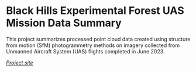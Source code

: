 # Black Hills Experimental Forest UAS Mission Data Summary

This project summarizes processed point cloud data created using structure from motion (SfM) photogrammetry methods on imagery collected from Unmanned Aircraft System (UAS) flights completed in June 2023.

[*Project site*](https://georgewoolsey.github.io/bhef_uas_202306/)
